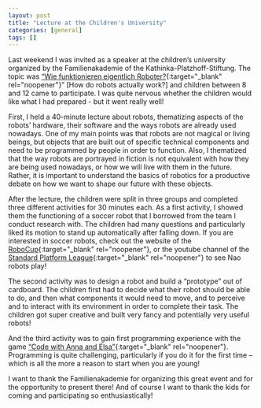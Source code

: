 ```yaml
---
layout: post
title: "Lecture at the Children's University"
categories: [general]
tags: []
---
```

Last weekend I was invited as a speaker at the children’s university organized by the Familienakademie of the Kathinka-Platzhoff-Stiftung. The topic was [“Wie funktionieren eigentlich Roboter?](https://www.wng-hanau.de/gemeindeleben/rueckblick/2181-kinderuni-wie-funktionieren-eigentlich-roboter){:target="_blank" rel="noopener"}” [How do robots actually work?] and children between 8 and 12 came to participate. I was quite nervous whether the children would like what I had prepared - but it went really well!

First, I held a 40-minute lecture about robots, thematizing aspects of the robots’ hardware, their software and the ways robots are already used nowadays. One of my main points was that robots are not magical or living beings, but objects that are built out of specific technical components and need to be programmed by people in order to function. Also, I thematized that the way robots are portrayed in fiction is not equivalent with how they are being used nowadays, or how we will live with them in the future. Rather, it is important to understand the basics of robotics for a productive debate on how we want to shape our future with these objects.

After the lecture, the children were split in three groups and completed three different activities for 30 minutes each. As a first activity, I showed them the functioning of a soccer robot that I borrowed from the team I conduct research with. The children had many questions and particularly liked its motion to stand up automatically after falling down. If you are interested in soccer robots, check out the website of the [RoboCup](https://robocup.org/){:target="_blank" rel="noopener"}, or the youtube channel of the [Standard Platform League](https://www.youtube.com/channel/UCmJWzHyCuBs8zaQcJfw077g){:target="_blank" rel="noopener"} to see Nao robots play!

The second activity was to design a robot and build a “prototype” out of cardboard. The children first had to decide what their robot should be able to do, and then what components it would need to move, and to perceive and to interact with its environment in order to complete their task. The children got super creative and built very fancy and potentially very useful robots! 

And the third activity was to gain first programming experience with the game [“Code with Anna and Elsa”](https://studio.code.org/s/frozen){:target="_blank" rel="noopener"}. Programming is quite challenging, particularly if you do it for the first time – which is all the more a reason to start when you are young!

I want to thank the Familienakademie for organizing this great event and for the opportunity to present there! And of course I want to thank the kids for coming and participating so enthusiastically!